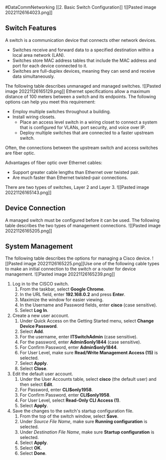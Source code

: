 #DataCommNetworking [[2. Basic Switch Configuration]]
![[Pasted image 20221126164023.png]]
## Switch Features

A switch is a communication device that connects other network devices.

-   Switches receive and forward data to a specified destination within a local area network (LAN).
-   Switches store MAC address tables that include the MAC address and port for each device connected to it.
-   Switches are full-duplex devices, meaning they can send and receive data simultaneously.

The following table describes unmanaged and managed switches.
![[Pasted image 20221126165129.png]]
Ethernet specifications allow a maximum distance of 100 meters between a switch and its endpoints. The following options can help you meet this requirement:

-   Employ multiple switches throughout a building.
-   Install wiring closets.
    -   Place an access level switch in a wiring closet to connect a system that is configured for VLANs, port security, and voice over IP.
    -   Deploy multiple switches that are connected to a faster upstream switch.

Often, the connections between the upstream switch and access switches are fiber optic.

Advantages of fiber optic over Ethernet cables:

-   Support greater cable lengths than Ethernet over twisted pair.
-   Are much faster than Ethernet twisted-pair connections.

There are two types of switches, Layer 2 and Layer 3.
![[Pasted image 20221126165143.png]]

## Device Connection

A managed switch must be configured before it can be used. The following table describes the two types of management connections.
![[Pasted image 20221126165205.png]]
## System Management

The following table describes the options for managing a Cisco device.
![[Pasted image 20221126165225.png]]Use one of the following cable types to make an initial connection to the switch or a router for device management.
![[Pasted image 20221126165239.png]]

1.  Log in to the CISCO switch.
    1.  From the taskbar, select **Google Chrome**.
    2.  In the URL field, enter **192.168.0.2** and press **Enter**.
    3.  Maximize the window for easier viewing.
    4.  In the Username and Password fields, enter **cisco** (case sensitive).
    5.  Select **Log In**.
2.  Create a new user account.
    1.  Under Quick Access on the Getting Started menu, select **Change Device Password**.
    2.  Select **Add**.
    3.  For the username, enter **ITSwitchAdmin** (case sensitive).
    4.  For the password, enter **Admin$only1844** (case sensitive).
    5.  For Confirm Password, enter **Admin$only1844**.
    6.  For User Level, make sure **Read/Write Management Access (15)** is selected.
    7.  Select **Apply**.
    8.  Select **Close**.
3.  Edit the default user account.
    1.  Under the User Accounts table, select **cisco** (the default user) and then select **Edit**.
    2.  For Password, enter **CLI$only1958**.
    3.  For Confirm Password, enter **CLI$only1958**.
    4.  For User Level, select **Read-Only CLI Access (1)**.
    5.  Select **Apply**.
4.  Save the changes to the switch's startup configuration file.
    1.  From the top of the switch window, select **Save**.
    2.  Under _Source File Name_, make sure **Running configuration** is selected.
    3.  Under _Destination File Name_, make sure **Startup configuration** is selected.
    4.  Select **Apply**.
    5.  Select **OK**.
    6.  Select **Done**.